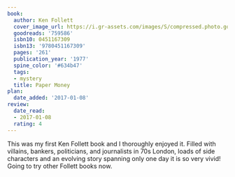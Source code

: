 ```yaml
---
book:
  author: Ken Follett
  cover_image_url: https://i.gr-assets.com/images/S/compressed.photo.goodreads.com/books/1309282162l/759586._SY160_.jpg
  goodreads: '759586'
  isbn10: 0451167309
  isbn13: '9780451167309'
  pages: '261'
  publication_year: '1977'
  spine_color: '#634b47'
  tags:
  - mystery
  title: Paper Money
plan:
  date_added: '2017-01-08'
review:
  date_read:
  - 2017-01-08
  rating: 4
---
```


This was my first Ken Follett book and I thoroughly enjoyed it. Filled with villains, bankers, politicians, and journalists in 70s London, loads of side characters and an evolving story spanning only one day it is so very vivid! Going to try other Follett books now.
